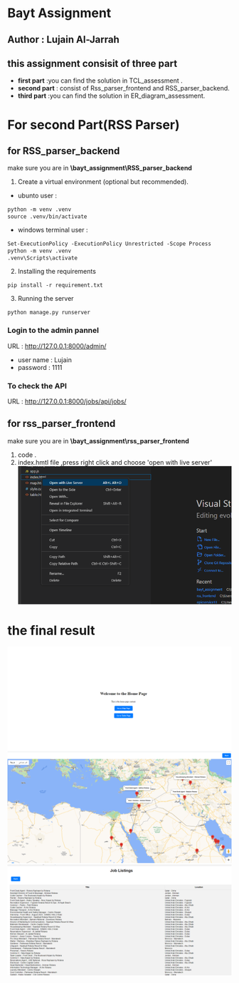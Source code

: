 # Bayt Assignment
## Author : Lujain Al-Jarrah

## this assignment consisit of three part

* **first part** :you can find the solution in TCL_assessment . 
* **second part** : consist of Rss_parser_frontend and RSS_parser_backend.
* **third part** :you can find the solution in ER_diagram_assessment.


# For second Part(RSS Parser)
## for RSS_parser_backend

make sure you are in **\bayt_assignment\RSS_parser_backend**
1. Create a virtual environment (optional but recommended).
 *  ubunto user :
```
python -m venv .venv
source .venv/bin/activate
```
* windows terminal user :
```
Set-ExecutionPolicy -ExecutionPolicy Unrestricted -Scope Process
python -m venv .venv
.venv\Scripts\activate 
```

2. Installing the requirements
```
pip install -r requirement.txt
```

3.  Running the server

```
python manage.py runserver
```

### Login to the admin pannel
URL : http://127.0.0.1:8000/admin/

* user name : Lujain
* password : 1111

###  To check the API 

URL : http://127.0.0.1:8000/jobs/api/jobs/
 
## for rss_parser_frontend

make sure you are in **\bayt_assignment\rss_parser_frontend**
1. code .
2. index.hmtl file ,press right click and choose 'open with live server'
![html](./assess/html.png)

 # the final result
![homeView](./assess/homeView.png)
![mapView](./assess/mapView.png)
![tableView](./assess/tableView.png)